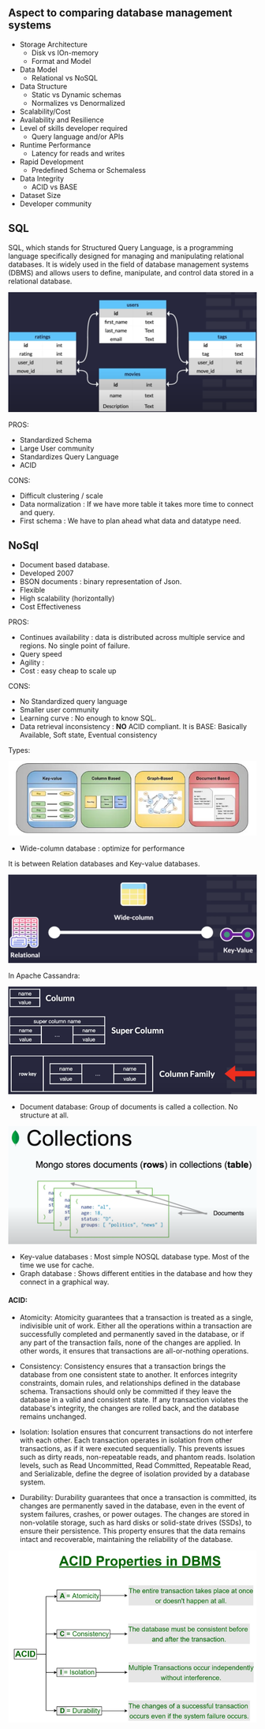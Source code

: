## Aspect to comparing database management systems

- Storage Architecture
    - Disk vs IOn-memory
    - Format and Model
- Data Model
    - Relational vs NoSQL
- Data Structure
    - Static vs Dynamic schemas
    - Normalizes vs Denormalized
- Scalability/Cost
- Availability and Resilience
- Level of skills developer required
    - Query language and/or APIs
- Runtime Performance
    - Latency for reads and writes
- Rapid Development
    - Predefined Schema or Schemaless
- Data Integrity
    - ACID vs BASE
- Dataset Size
- Developer community

## SQL

SQL, which stands for Structured Query Language, is a programming language specifically designed for managing and
manipulating relational databases. It is widely used in the field of database management systems (DBMS) and allows users
to define, manipulate, and control data stored in a relational database.

![](../../../../resources/database/img_1.png)

PROS:

- Standardized Schema
- Large User community
- Standardizes Query Language
- ACID

CONS:

- Difficult clustering / scale
- Data normalization : If we have more table it takes more time to connect and query.
- First schema : We have to plan ahead what data and datatype need.

## NoSql

- Document based database.
- Developed 2007
- BSON documents : binary representation of Json.
- Flexible
- High scalability (horizontally)
- Cost Effectiveness

PROS:

- Continues availability : data is distributed across multiple service and regions. No single point of failure.
- Query speed
- Agility :
- Cost : easy cheap to scale up

CONS:

- No Standardized query language
- Smaller user community
- Learning curve : No enough to know SQL.
- Data retrieval inconsistency : **NO** ACID compliant.
  It is BASE: Basically Available, Soft state, Eventual consistency

Types:

![](../../../../resources/database/img_5.png)

- Wide-column database : optimize for performance

It is between Relation databases and Key-value databases.

![](../../../../resources/database/img_3.png)

In Apache Cassandra:

![](../../../../resources/database/img_4.png)

- Document database: Group of documents is called a collection. No structure at all.

![](../../../../resources/database/img.png)

- Key-value databases : Most simple NOSQL database type. Most of the time we use for cache.
- Graph database : Shows different entities in the database and how they connect in a graphical way.

#### ACID:

- Atomicity: Atomicity guarantees that a transaction is treated as a single, indivisible unit of work. Either all the
  operations within a transaction are successfully completed and permanently saved in the database, or if any part of
  the transaction fails, none of the changes are applied. In other words, it ensures that transactions are
  all-or-nothing operations.


- Consistency: Consistency ensures that a transaction brings the database from one consistent state to another. It
  enforces integrity constraints, domain rules, and relationships defined in the database schema. Transactions should
  only be committed if they leave the database in a valid and consistent state. If any transaction violates the
  database's integrity, the changes are rolled back, and the database remains unchanged.


- Isolation: Isolation ensures that concurrent transactions do not interfere with each other. Each transaction operates
  in isolation from other transactions, as if it were executed sequentially. This prevents issues such as dirty reads,
  non-repeatable reads, and phantom reads. Isolation levels, such as Read Uncommitted, Read Committed, Repeatable Read,
  and Serializable, define the degree of isolation provided by a database system.


- Durability: Durability guarantees that once a transaction is committed, its changes are permanently saved in the
  database, even in the event of system failures, crashes, or power outages. The changes are stored in non-volatile
  storage, such as hard disks or solid-state drives (SSDs), to ensure their persistence. This property ensures that the
  data remains intact and recoverable, maintaining the reliability of the database.

![](../../../../resources/database/img_2.png)
